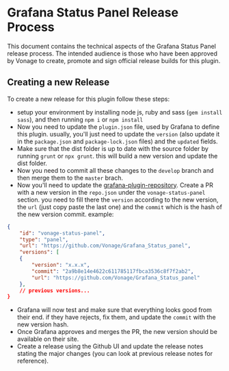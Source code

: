 # Grafana Status Panel Release Process

This document contains the technical aspects of the Grafana Status Panel release process. The intended audience is those who have been approved by Vonage to create, promote and sign official release builds for this plugin.

## Creating a new Release

To create a new release for this plugin follow these steps:

* setup your environment by installing node js, ruby and sass (`gem install sass`), and then running `npm i` or `npm install`
* Now you need to update the `plugin.json` file, used by Grafana to define this plugin. usually, you'll just need to update the `version` (also update it in the `package.json` and `package-lock.json` files) and the `updated` fields.
* Make sure that the dist folder is up to date with the source folder by running `grunt` or `npx grunt`. this will build a new version and update the dist folder.
* Now you need to commit all these changes to the `develop` branch and then merge them to the `master` brach.
* Now you'll need to update the [grafana-plugin-repository](https://github.com/grafana/grafana-plugin-repository). Create a PR with a new version in the `repo.json` under the `vonage-status-panel` section. you need to fill there the `version` according to the new version, the `url` (just copy paste the last one) and the `commit` which is the hash of the new version commit. example:<br>
```json
{
	"id": "vonage-status-panel",
	"type": "panel",
	"url": "https://github.com/Vonage/Grafana_Status_panel",
	"versions": [
	{
		"version": "x.x.x",
		"commit": "2a9b8e14e4622c611785117fbca3536c8f7f2ab2",
		"url": "https://github.com/Vonage/Grafana_Status_panel"
	},
	// previous versions...
}
```
* Grafana will now test and make sure that everything looks good from their end. if they have rejects, fix them, and update the `commit` with the new version hash.
* Once Grafana approves and merges the PR, the new version should be available on their site.
* Create a release using the Github UI and update the release notes stating the major changes (you can look at previous release notes for reference).
